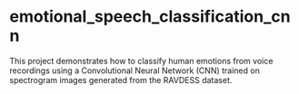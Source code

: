 # emotional_speech_classification_cnn
This project demonstrates how to classify human emotions from voice recordings using a Convolutional Neural Network (CNN) trained on spectrogram images generated from the RAVDESS dataset. 
